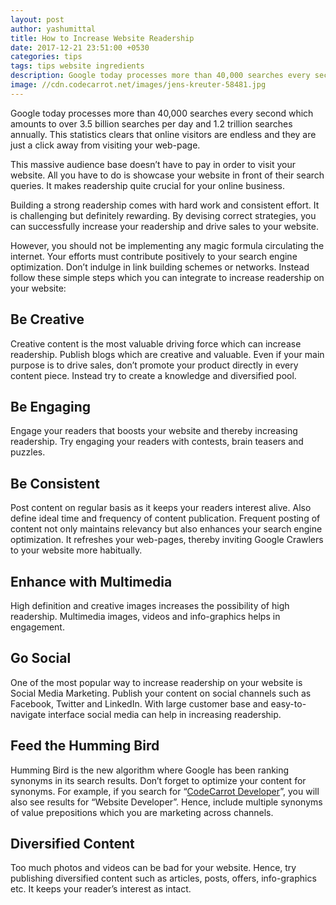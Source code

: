 ```yaml
---
layout: post
author: yashumittal
title: How to Increase Website Readership
date: 2017-12-21 23:51:00 +0530
categories: tips
tags: tips website ingredients
description: Google today processes more than 40,000 searches every second which amounts to over 3.5 billion searches per day and 1.2 trillion searches annually.
image: //cdn.codecarrot.net/images/jens-kreuter-58481.jpg
---
```


Google today processes more than 40,000 searches every second which amounts to over 3.5 billion searches per day and 1.2 trillion searches annually. This statistics clears that online visitors are endless and they are just a click away from visiting your web-page.

This massive audience base doesn’t have to pay in order to visit your website. All you have to do is showcase your website in front of their search queries. It makes readership quite crucial for your online business.

Building a strong readership comes with hard work and consistent effort. It is challenging but definitely rewarding. By devising correct strategies, you can successfully increase your readership and drive sales to your website.

However, you should not be implementing any magic formula circulating the internet. Your efforts must contribute positively to your search engine optimization. Don’t indulge in link building schemes or networks. Instead follow these simple steps which you can integrate to increase readership on your website:

## Be Creative

Creative content is the most valuable driving force which can increase readership. Publish blogs which are creative and valuable. Even if your main purpose is to drive sales, don’t promote your product directly in every content piece. Instead try to create a knowledge and diversified pool.

## Be Engaging

Engage your readers that boosts your website and thereby increasing readership. Try engaging your readers with contests, brain teasers and puzzles.

## Be Consistent

Post content on regular basis as it keeps your readers interest alive. Also define ideal time and frequency of content publication.  Frequent posting of content not only maintains relevancy but also enhances your search engine optimization. It refreshes your web-pages, thereby inviting Google Crawlers to your website more habitually.

## Enhance with Multimedia

High definition and creative images increases the possibility of high readership. Multimedia images, videos and info-graphics helps in engagement.

## Go Social

One of the most popular way to increase readership on your website is Social Media Marketing. Publish your content on social channels such as Facebook, Twitter and LinkedIn. With large customer base and easy-to-navigate interface social media can help in increasing readership.

## Feed the Humming Bird

Humming Bird is the new algorithm where Google has been ranking synonyms in its search results. Don’t forget to optimize your content for synonyms. For example, if you search for “[CodeCarrot Developer](//www.codecarrot.net/)”, you will also see results for “Website Developer”. Hence, include multiple synonyms of value prepositions which you are marketing across channels.

## Diversified Content

Too much photos and videos can be bad for your website. Hence, try publishing diversified content such as articles, posts, offers, info-graphics etc. It keeps your reader’s interest as intact.
